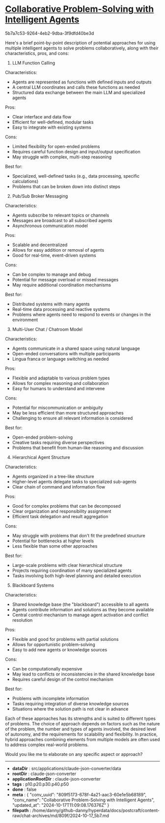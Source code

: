 # [Collaborative Problem-Solving with Intelligent Agents](https://claude.ai/chat/809f5173-678f-4a21-aac3-60e1e5b68189)

5b7a7c53-9264-4eb2-9dba-3f9dfd40be3d

 Here's a brief point-by-point description of potential approaches for using multiple intelligent agents to solve problems collaboratively, along with their characteristics, pros, and cons:

1. LLM Function Calling

Characteristics:
- Agents are represented as functions with defined inputs and outputs
- A central LLM coordinates and calls these functions as needed
- Structured data exchange between the main LLM and specialized agents

Pros:
- Clear interface and data flow
- Efficient for well-defined, modular tasks
- Easy to integrate with existing systems

Cons:
- Limited flexibility for open-ended problems
- Requires careful function design and input/output specification
- May struggle with complex, multi-step reasoning

Best for:
- Specialized, well-defined tasks (e.g., data processing, specific calculations)
- Problems that can be broken down into distinct steps

2. Pub/Sub Broker Messaging

Characteristics:
- Agents subscribe to relevant topics or channels
- Messages are broadcast to all subscribed agents
- Asynchronous communication model

Pros:
- Scalable and decentralized
- Allows for easy addition or removal of agents
- Good for real-time, event-driven systems

Cons:
- Can be complex to manage and debug
- Potential for message overload or missed messages
- May require additional coordination mechanisms

Best for:
- Distributed systems with many agents
- Real-time data processing and reactive systems
- Problems where agents need to respond to events or changes in the environment

3. Multi-User Chat / Chatroom Model

Characteristics:
- Agents communicate in a shared space using natural language
- Open-ended conversations with multiple participants
- Lingua franca or language switching as needed

Pros:
- Flexible and adaptable to various problem types
- Allows for complex reasoning and collaboration
- Easy for humans to understand and intervene

Cons:
- Potential for miscommunication or ambiguity
- May be less efficient than more structured approaches
- Challenging to ensure all relevant information is considered

Best for:
- Open-ended problem-solving
- Creative tasks requiring diverse perspectives
- Problems that benefit from human-like reasoning and discussion

4. Hierarchical Agent Structure

Characteristics:
- Agents organized in a tree-like structure
- Higher-level agents delegate tasks to specialized sub-agents
- Clear chain of command and information flow

Pros:
- Good for complex problems that can be decomposed
- Clear organization and responsibility assignment
- Efficient task delegation and result aggregation

Cons:
- May struggle with problems that don't fit the predefined structure
- Potential for bottlenecks at higher levels
- Less flexible than some other approaches

Best for:
- Large-scale problems with clear hierarchical structure
- Projects requiring coordination of many specialized agents
- Tasks involving both high-level planning and detailed execution

5. Blackboard Systems

Characteristics:
- Shared knowledge base (the "blackboard") accessible to all agents
- Agents contribute information and solutions as they become available
- Central control mechanism to manage agent activation and conflict resolution

Pros:
- Flexible and good for problems with partial solutions
- Allows for opportunistic problem-solving
- Easy to add new agents or knowledge sources

Cons:
- Can be computationally expensive
- May lead to conflicts or inconsistencies in the shared knowledge base
- Requires careful design of the control mechanism

Best for:
- Problems with incomplete information
- Tasks requiring integration of diverse knowledge sources
- Situations where the solution path is not clear in advance

Each of these approaches has its strengths and is suited to different types of problems. The choice of approach depends on factors such as the nature of the problem, the number and types of agents involved, the desired level of autonomy, and the requirements for scalability and flexibility. In practice, hybrid approaches combining elements from multiple models are often used to address complex real-world problems.

Would you like me to elaborate on any specific aspect or approach?

---

* **dataDir** : src/applications/claude-json-converter/data
* **rootDir** : claude-json-converter
* **applicationRootDir** : claude-json-converter
* **tags** : p10.p20.p30.p40.p50
* **done** : false
* **meta** : {
  "conv_uuid": "809f5173-678f-4a21-aac3-60e1e5b68189",
  "conv_name": "Collaborative Problem-Solving with Intelligent Agents",
  "updated_at": "2024-10-17T11:09:08.176376Z"
}
* **filepath** : /home/danny/github-danny/hyperdata/docs/postcraft/content-raw/chat-archives/md/809f/2024-10-17_5b7.md